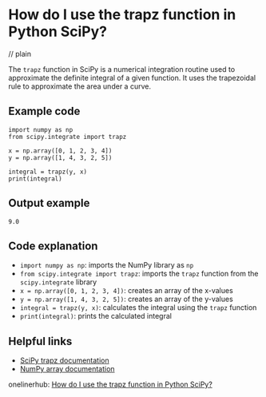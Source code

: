 # How do I use the trapz function in Python SciPy?
// plain

The `trapz` function in SciPy is a numerical integration routine used to approximate the definite integral of a given function. It uses the trapezoidal rule to approximate the area under a curve.

## Example code

```
import numpy as np
from scipy.integrate import trapz

x = np.array([0, 1, 2, 3, 4])
y = np.array([1, 4, 3, 2, 5])

integral = trapz(y, x)
print(integral)
```

## Output example

```
9.0
```

## Code explanation

- `import numpy as np`: imports the NumPy library as `np`
- `from scipy.integrate import trapz`: imports the `trapz` function from the `scipy.integrate` library
- `x = np.array([0, 1, 2, 3, 4])`: creates an array of the x-values
- `y = np.array([1, 4, 3, 2, 5])`: creates an array of the y-values
- `integral = trapz(y, x)`: calculates the integral using the `trapz` function
- `print(integral)`: prints the calculated integral

## Helpful links
- [SciPy trapz documentation](https://docs.scipy.org/doc/scipy/reference/generated/scipy.integrate.trapz.html)
- [NumPy array documentation](https://docs.scipy.org/doc/numpy/reference/generated/numpy.array.html)

onelinerhub: [How do I use the trapz function in Python SciPy?](https://onelinerhub.com/python-scipy/how-do-i-use-the-trapz-function-in-python-scipy)